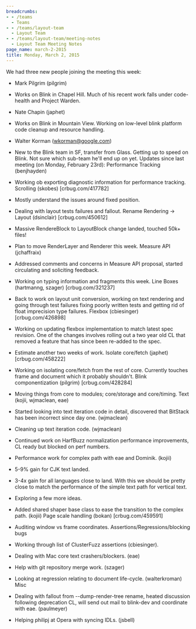 ```yaml
---
breadcrumbs:
- - /teams
  - Teams
- - /teams/layout-team
  - Layout Team
- - /teams/layout-team/meeting-notes
  - Layout Team Meeting Notes
page_name: march-2-2015
title: Monday, March 2, 2015
---
```


We had three new people joining the meeting this week:
- Mark Pilgrim (pilgrim)
- Works on Blink in Chapel Hill. Much of his recent work falls under
code-health and Project Warden.
- Nate Chapin (japhet)
- Works on Blink in Mountain View. Working on low-level blink platform
code cleanup and resource handling.
- Walter Korman (wkorman@google.com)
- New to the Blink team in SF, transfer from Glass. Getting up to
speed on Blink. Not sure which sub-team he'll end up on yet.
Updates since last meeting (on Monday, February 23rd):
Performance Tracking (benjhayden)
- Working ob exporting diagnostic information for performance tracking.
Scrolling (skobes) \[crbug.com/417782\]
- Mostly understand the issues around fixed position.

- Dealing with layout tests failures and fallout.
Rename Rendering -&gt; Layout (dsinclair) \[crbug.com/450612\]
- Massive RendereBlock to LayoutBlock change landed, touched 50k+ files!
- Plan to move RenderLayer and Renderer this week.
Measure API (jchaffraix)
- Addressed comments and concerns in Measure API proposal, started
circulating and soliciting feedback.
- Working on typing information and fragments this week.
Line Boxes (hartmanng, szager) \[crbug.com/321237\]
- Back to work on layout unit conversion, working on text rendering and
going through test failures fixing poorly written tests and getting
rid of float imprecision type failures.
Flexbox (cbiesinger) \[crbug.com/426898\]
- Working on updating flexbox implementation to match latest spec
revision. One of the changes involves rolling out a two year old CL
that removed a feature that has since been re-added to the spec.
- Estimate another two weeks of work.
Isolate core/fetch (japhet) \[crbug.com/458222\]
- Working on isolating core/fetch from the rest of core. Currently
touches frame and document which it probably shouldn't.
Blink componentization (pilgrim) \[crbug.com/428284\]
- Moving things from core to modules; core/storage and core/timing.
Text (kojii, wjmaclean, eae)
- Started looking into text iteration code in detail, discovered that
BitStack has been incorrect since day one. (wjmaclean)
- Cleaning up text iteration code. (wjmaclean)
- Continued work on HarfBuzz normalization performance improvements,
CL ready but blocked on perf numbers.
- Performance work for complex path with eae and Dominik. (kojii)
- 5-9% gain for CJK text landed.
- 3-4x gain for all languages close to land. With this we should be
pretty close to match the performance of the simple text path for
vertical text.
- Exploring a few more ideas.
- Added shared shaper base class to ease the transition to the complex
path. (kojii)
Page scale handling (bokan) \[crbug.com/459591\]
- Auditing window vs frame coordinates.
Assertions/Regressions/blocking bugs
- Working through list of ClusterFuzz assertions (cbiesinger).
- Dealing with Mac core text crashers/blockers. (eae)
- Help with git repository merge work. (szager)
- Looking at regression relating to document life-cycle. (walterkroman)
Misc
- Dealing with fallout from --dump-render-tree rename, heated discussion
following deprecation CL, will send out mail to blink-dev and
coordinate with eae. (paulmeyer)
- Helping philipj at Opera with syncing IDLs. (jsbell)
